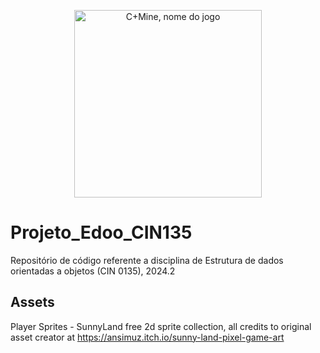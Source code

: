 <p align="center">
  <img src="Image/logo.png" width="300" height="300" alt="C+Mine, nome do jogo">
</p>

# Projeto_Edoo_CIN135
Repositório de código referente a disciplina de Estrutura de dados orientadas a objetos (CIN 0135), 2024.2


## Assets
Player Sprites - SunnyLand free 2d sprite collection, all credits to original asset creator at https://ansimuz.itch.io/sunny-land-pixel-game-art
